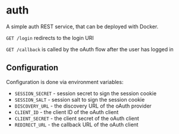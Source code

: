 # auth

A simple auth REST service, that can be deployed with Docker.

`GET /login` redirects to the login URI

`GET /callback` is called by the oAuth flow after the user has logged in

## Configuration

Configuration is done via environment variables:
- `SESSION_SECRET` - session secret to sign the session cookie
- `SESSION_SALT` - session salt to sign the session cookie
- `DISCOVERY_URL` - the discovery URL of the oAuth provider
- `CLIENT_ID` - the client ID of the oAuth client
- `CLIENT_SECRET` - the client secret of the oAuth client
- `REDIRECT_URL` - the callback URL of the oAuth client

